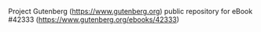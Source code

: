 Project Gutenberg (https://www.gutenberg.org) public repository for eBook #42333 (https://www.gutenberg.org/ebooks/42333)
